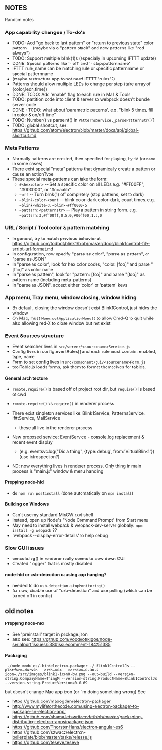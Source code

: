 
## NOTES

Random notes


### App capability changes / To-do's
- TODO: Add "go back to last pattern" or "return to previous state" color pattern
-- (maybe via a "pattern stack" and new patterns like "red always")
- TODO: Support multiple blink(1)s (especially in upcoming IFTTT update)
- DONE: Special patterns like '~off' and '~stop:patternname'
- IFTTT rule_name can be matching rule or specific patternname or special patternname
-  (maybe restructure app to not need IFTTT "rules"?)
- Patterns should allow multiple LEDs to change per step (take array of {color,ledn,time})
- DONE: TODO: Add 'enable' flag to each rule in Mail & Tools
- TODO: partition code into client & server so webpack doesn't bundle server code
- DONE : TODO: what about 'parametric patterns', e.g. "blink 5 times, fill in color & on/off time"
- TODO: Number() vs parseInt() in `PatternsService._parsePatternStr()`?
- TODO: global shortcut, see: https://github.com/atom/electron/blob/master/docs/api/global-shortcut.md

### Meta Patterns
- Normally patterns are created, then specified for playing, by `id` (or `name` in some cases)
- There exist special "meta" patterns that dynamically create a pattern or cause an actionType
- These special meta-patterns can take the form:
  - `#<hexcolor>` -- Set a specific color on all LEDs e.g. "#FF00FF", "#000000", or "#ccaabb"
  - `~off` -- Turn blink(1) off completely (stop patterns, set to dark)
  - `~blink-color-count` -- blink color-dark-color-dark, count times. e.g. `~blink-white-3`, `~blink-#ff0000-5`
  - `~pattern:<patternstr>` -- Play a pattern in string form. e.g. `~pattern:3,#ff00ff,0.5,0,#00ff00,1.3,0`

### URL / Script / Tool color & pattern matching
- In general, try to match previous behavior at https://github.com/todbot/blink1/blob/master/docs/blink1control-file-script-url-format.md
- In configuration, now specify "parse as color", "parse as pattern", or "parse as JSON"
- In "parse as color", look for hex color codes, "color: [foo]" and parse "[foo]" as color name
- In "parse as pattern", look for "pattern: [foo]" and parse "[foo]" as pattern name (including meta-patterns)
- In "parse as JSON", accept either 'color' or 'pattern' keys

### App menu, Tray menu, window closing, window hiding
- By default, closing the window doesn't exist Blink1Control, just hides the window
- On Mac, must `Menu.setApplicationMenu()` to allow Cmd-Q to quit while also allowing red-X to close window but not exist

###  Event Sources structure
- Event searcher lives in `src/server/<sourcename>Service.js`
- Config lives in config.eventRules[] and each rule must contain: enabled, type, name
- Form to set config lives in `src/component/gui/<sourcename>Form.js`
- toolTable.js loads forms, ask them to format themselves for tables,

#### General architecture

- `remote.require()` is based off of project root dir, but `require()` is based of cwd
- `remote.require()` vs `require()` in renderer process

- There exist singleton services like: Blink1Service, PatternsService, IftttService, MailService
  - these all live in the renderer process
- New proposed service: EventService - console.log replacement & recent event display
  - (e.g. eventsvc.log("Did a thing", {type:'debug', from:'VirtualBlink1'}) (use introspection?)
- NO: now everything lives in renderer process.  Only thing in main process is "main.js" window & menu handling

#### Prepping node-hid
-  do `npm run postinstall` (done automatically on `npm install`)

#### Building on Windows
- Can't use my standard MinGW rxvt shell
- Instead, open up Node's "Node Command Prompt" from Start menu
- May need to install webpack & webpack-dev-server globally: `npm install -g webpack` ??
- 'webpack --display-error-details' to help debug

### Slow GUI issues
- console.log() in renderer really seems to slow down GUI
- Created "logger" that is mostly disabled


#### node-hid or usb-detection causing app hanging?
- needed to do `usb-detection.stopMonitoring()`
- for now, disable use of "usb-detection" and use polling (which can be turned off in config)



## old notes

#### Prepping node-hid
- See 'preinstall' target in package.json
- also see: https://github.com/voodootikigod/node-serialport/issues/538#issuecomment-184251385

#### Packaging
```
 ./node_modules/.bin/electron-packager ./ Blink1ControlJs --platform=darwin --arch=x64 --version=0.30.6 --icon=./src/images/blink1-icon0-bw.png --out=build --version-string.CompanyName=ThingM --version-string.ProductName=Blink1ControlJs --version-string.ProductVersion=0.0.69
```
but doesn't change Mac app icon (or I'm doing something wrong)
See:
- https://github.com/maxogden/electron-packager
- http://www.mylifeforthecode.com/using-electron-packager-to-package-an-electron-app/
- https://github.com/shama/letswritecode/blob/master/packaging-distributing-electron-apps/package.json
- https://github.com/ThorstenHans/electron-angular-es6
- https://github.com/szwacz/electron-boilerplate/blob/master/tasks/release.js
- https://github.com/teseve/teseve
